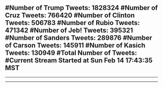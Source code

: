 #Number of Trump Tweets: 1828324
#Number of Cruz Tweets: 766420
#Number of Clinton Tweets: 506783
#Number of Rubio Tweets: 471342
#Number of Jeb! Tweets: 395321
#Number of Sanders Tweets: 289876
#Number of Carson Tweets: 145911
#Number of Kasich Tweets: 130949
#Total Number of Tweets:  
#Current Stream Started at Sun Feb 14 17:43:35 MST
---
---
---
